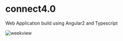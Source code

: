 # connect4.0
Web Application build using Angular2 and Typescript

![weekview](https://cloud.githubusercontent.com/assets/12743215/22864115/5af38aca-f119-11e6-8a37-3c2b99b38029.png)
